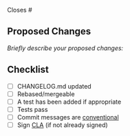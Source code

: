 Closes #

## Proposed Changes

_Briefly describe your proposed changes:_

## Checklist

<!-- Checkboxes below this note can be erased if not applicable to your Pull Request. -->

- [ ] CHANGELOG.md updated
- [ ] Rebased/mergeable
- [ ] A test has been added if appropriate
- [ ] Tests pass
- [ ] Commit messages are [conventional](https://www.conventionalcommits.org/en/v1.0.0/)
- [ ] Sign [CLA](https://www.influxdata.com/legal/cla/) (if not already signed)
